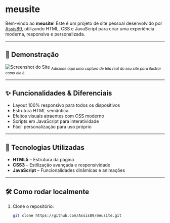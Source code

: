 # meusite

Bem-vindo ao **meusite**! Este é um projeto de site pessoal desenvolvido por [Assis89](https://github.com/Assis89), utilizando HTML, CSS e JavaScript para criar uma experiência moderna, responsiva e personalizada.

---

## 📸 Demonstração

![Screenshot do Site](./screenshot.png)
<sub>*Adicione aqui uma captura de tela real do seu site para ilustrar como ele é.*</sub>

---

## ✨ Funcionalidades & Diferenciais

- Layout 100% responsivo para todos os dispositivos
- Estrutura HTML semântica
- Efeitos visuais atraentes com CSS moderno
- Scripts em JavaScript para interatividade
- Fácil personalização para uso próprio

---

## 🚀 Tecnologias Utilizadas

- **HTML5** – Estrutura da página
- **CSS3** – Estilização avançada e responsividade
- **JavaScript** – Funcionalidades dinâmicas e animações

---

## 🛠️ Como rodar localmente

1. Clone o repositório:
   ```bash
   git clone https://github.com/Assis89/meusite.git
